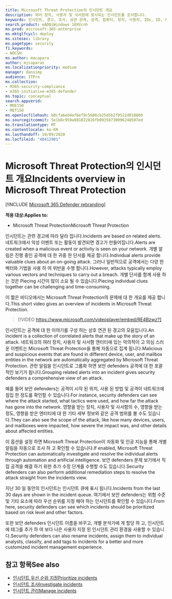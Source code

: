 ```yaml
---
title: Microsoft Threat Protection의 인시던트 개요
description: 여러 장치, 사용자 및 사서함에 표시되는 인시던트를 조사합니다.
keywords: 인시던트, 경고, 조사, 상관 관계, 공격, 컴퓨터, 장치, 사용자, IDs, ID, 사서함, 전자 메일, 365, microsoft, m365
search.product: eADQiWindows 10XVcnh
ms.prod: microsoft-365-enterprise
ms.mktglfcycl: deploy
ms.sitesec: library
ms.pagetype: security
f1.keywords:
- NOCSH
ms.author: macapara
author: mjcaparas
ms.localizationpriority: medium
manager: dansimp
audience: ITPro
ms.collection:
- M365-security-compliance
- m365-initiative-m365-defender
ms.topic: conceptual
search.appverid:
- MOE150
- MET150
ms.openlocfilehash: b0cfa6ed4af6ef9c5686cb25d5b2f0522d818860
ms.sourcegitcommit: 5e1b8c959a081022826fb09358730096248507ed
ms.translationtype: MT
ms.contentlocale: ko-KR
ms.lasthandoff: 10/09/2020
ms.locfileid: "48412901"
---
```

# <a name="incidents-overview-in-microsoft-threat-protection"></a><span data-ttu-id="bf82c-104">Microsoft Threat Protection의 인시던트 개요</span><span class="sxs-lookup"><span data-stu-id="bf82c-104">Incidents overview in Microsoft Threat Protection</span></span>

[!INCLUDE [Microsoft 365 Defender rebranding](../includes/microsoft-defender.md)]


<span data-ttu-id="bf82c-105">**적용 대상:**</span><span class="sxs-lookup"><span data-stu-id="bf82c-105">**Applies to:**</span></span>
- <span data-ttu-id="bf82c-106">Microsoft Threat Protection</span><span class="sxs-lookup"><span data-stu-id="bf82c-106">Microsoft Threat Protection</span></span>



<span data-ttu-id="bf82c-107">인시던트는 관련 경고에 따라 달라 집니다.</span><span class="sxs-lookup"><span data-stu-id="bf82c-107">Incidents are based on related alerts.</span></span> <span data-ttu-id="bf82c-108">네트워크에서 악성 이벤트 또는 활동이 발견되면 경고가 만들어집니다.</span><span class="sxs-lookup"><span data-stu-id="bf82c-108">Alerts are created when a malicious event or activity is seen on your network.</span></span> <span data-ttu-id="bf82c-109">개별 알림은 진행 중인 공격에 대 한 귀중 한 단서를 제공 합니다.</span><span class="sxs-lookup"><span data-stu-id="bf82c-109">Individual alerts provide valuable clues about an on-going attack.</span></span> <span data-ttu-id="bf82c-110">그러나 일반적으로 공격에서는 다양 한 벡터와 기법을 사용 하 여 위반을 수행 합니다.</span><span class="sxs-lookup"><span data-stu-id="bf82c-110">However, attacks typically employ various vectors and techniques to carry out a breach.</span></span> <span data-ttu-id="bf82c-111">개별 단서를 함께 사용 하는 것은 Piecing 시간이 많이 소요 될 수 있습니다.</span><span class="sxs-lookup"><span data-stu-id="bf82c-111">Piecing individual clues together can be challenging and time-consuming.</span></span>

<span data-ttu-id="bf82c-112">이 짧은 비디오에서는 Microsoft Threat Protection의 문제에 대 한 개요를 제공 합니다.</span><span class="sxs-lookup"><span data-stu-id="bf82c-112">This short video gives an overview of incidents in Microsoft Threat Protection.</span></span>
<br>

>[!VIDEO https://www.microsoft.com/videoplayer/embed/RE4Bzwz?]

<span data-ttu-id="bf82c-113">인시던트는 공격에 대 한 이야기를 구성 하는 상호 연관 된 경고의 모음입니다.</span><span class="sxs-lookup"><span data-stu-id="bf82c-113">An incident is a collection of correlated alerts that make up the story of an attack.</span></span> <span data-ttu-id="bf82c-114">네트워크의 여러 장치, 사용자 및 사서함 엔터티에 있는 악의적이 고 의심 스러운 이벤트는 Microsoft Threat Protection을 통해 자동으로 집계 됩니다.</span><span class="sxs-lookup"><span data-stu-id="bf82c-114">Malicious and suspicious events that are found in different device, user, and mailbox entities in the network are automatically aggregated by Microsoft Threat Protection.</span></span> <span data-ttu-id="bf82c-115">관련 알림을 인시던트로 그룹화 하면 보안 defenders 공격에 대 한 포괄적인 보기가 됩니다.</span><span class="sxs-lookup"><span data-stu-id="bf82c-115">Grouping related alerts into an incident gives security defenders a comprehensive view of an attack.</span></span> 

<span data-ttu-id="bf82c-116">예를 들어 보안 defenders는 공격이 시작 된 위치, 사용 된 방법 및 공격이 네트워크에 침입 한 정도를 확인할 수 있습니다.</span><span class="sxs-lookup"><span data-stu-id="bf82c-116">For instance, security defenders can see where the attack started, what tactics were used, and how far the attack has gone into the network.</span></span> <span data-ttu-id="bf82c-117">영향을 받는 장치, 사용자 및 사서함의 수, 영향을 받는 정도, 영향을 받은 엔터티에 대 한 기타 세부 정보와 같은 공격 범위를 볼 수도 있습니다.</span><span class="sxs-lookup"><span data-stu-id="bf82c-117">They can also see the scope of the attack, like how many devices, users, and mailboxes were impacted, how severe the impact was, and other details about affected entities.</span></span>

<span data-ttu-id="bf82c-118">이 옵션을 설정 하면 Microsoft Threat Protection이 자동화 및 인공 지능을 통해 개별 알림을 자동으로 조사 하 고 확인할 수 있습니다.</span><span class="sxs-lookup"><span data-stu-id="bf82c-118">If enabled, Microsoft Threat Protection can automatically investigate and resolve the individual alerts through automation and artificial intelligence.</span></span> <span data-ttu-id="bf82c-119">보안 defenders 문제 보기에서 직접 공격을 해결 하기 위한 추가 수정 단계를 수행할 수도 있습니다.</span><span class="sxs-lookup"><span data-stu-id="bf82c-119">Security defenders can also perform additional remediation steps to resolve the attack straight from the incidents view.</span></span> 

<span data-ttu-id="bf82c-120">지난 30 일 동안의 인시던트는 인시던트 큐에 표시 됩니다.</span><span class="sxs-lookup"><span data-stu-id="bf82c-120">Incidents from the last 30 days are shown in the incident queue.</span></span> <span data-ttu-id="bf82c-121">여기에서 보안 defenders는 위험 수준 및 기타 요소에 따라 우선 순위를 지정 해야 하는 인시던트를 확인할 수 있습니다.</span><span class="sxs-lookup"><span data-stu-id="bf82c-121">From here, security defenders can see which incidents should be prioritized based on risk level and other factors.</span></span> 

<span data-ttu-id="bf82c-122">또한 보안 defenders 인시던트 이름을 바꾸고, 개별 분석가에 게 할당 하 고, 인시던트에 태그를 추가 하 여 보다 나은 사용자 지정 된 인시던트 관리 환경을 사용할 수 있습니다.</span><span class="sxs-lookup"><span data-stu-id="bf82c-122">Security defenders can also rename incidents, assign them to individual analysts, classify, and add tags to incidents for a better and more customized incident management experience.</span></span>



## <a name="see-also"></a><span data-ttu-id="bf82c-123">참고 항목</span><span class="sxs-lookup"><span data-stu-id="bf82c-123">See also</span></span>
- [<span data-ttu-id="bf82c-124">인시던트 우선 순위 지정</span><span class="sxs-lookup"><span data-stu-id="bf82c-124">Prioritize incidents</span></span>](incident-queue.md)
- [<span data-ttu-id="bf82c-125">인시던트 조사</span><span class="sxs-lookup"><span data-stu-id="bf82c-125">Investigate incidents</span></span>](investigate-incidents.md)
- [<span data-ttu-id="bf82c-126">인시던트 관리</span><span class="sxs-lookup"><span data-stu-id="bf82c-126">Manage incidents</span></span>](manage-incidents.md)
